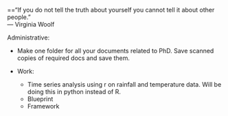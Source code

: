 ==“If you do not tell the truth about yourself you cannot tell it about other people.”  
― Virginia Woolf

Administrative:

- Make one folder for all your documents related to PhD. Save scanned copies of required docs and save them. 

-  Work:
	- Time series analysis using r on rainfall and temperature data. Will be doing this in python instead of R. 
	- Blueprint
	- Framework 